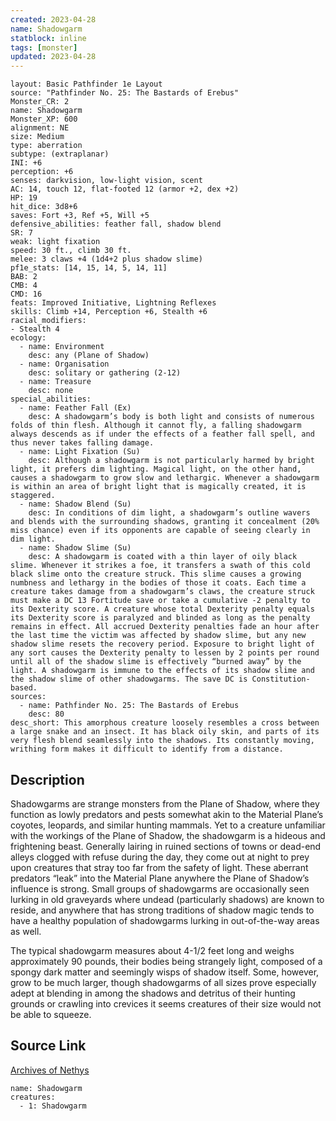 ```yaml
---
created: 2023-04-28
name: Shadowgarm
statblock: inline
tags: [monster]
updated: 2023-04-28
---
```

```statblock
layout: Basic Pathfinder 1e Layout
source: "Pathfinder No. 25: The Bastards of Erebus"
Monster_CR: 2
name: Shadowgarm
Monster_XP: 600
alignment: NE
size: Medium
type: aberration
subtype: (extraplanar)
INI: +6
perception: +6
senses: darkvision, low-light vision, scent
AC: 14, touch 12, flat-footed 12 (armor +2, dex +2)
HP: 19
hit_dice: 3d8+6
saves: Fort +3, Ref +5, Will +5
defensive_abilities: feather fall, shadow blend
SR: 7
weak: light fixation
speed: 30 ft., climb 30 ft.
melee: 3 claws +4 (1d4+2 plus shadow slime)
pf1e_stats: [14, 15, 14, 5, 14, 11]
BAB: 2
CMB: 4
CMD: 16
feats: Improved Initiative, Lightning Reflexes
skills: Climb +14, Perception +6, Stealth +6
racial_modifiers:
- Stealth 4
ecology:
  - name: Environment
    desc: any (Plane of Shadow)
  - name: Organisation
    desc: solitary or gathering (2-12)
  - name: Treasure
    desc: none
special_abilities:
  - name: Feather Fall (Ex)
    desc: A shadowgarm’s body is both light and consists of numerous folds of thin flesh. Although it cannot fly, a falling shadowgarm always descends as if under the effects of a feather fall spell, and thus never takes falling damage.
  - name: Light Fixation (Su)
    desc: Although a shadowgarm is not particularly harmed by bright light, it prefers dim lighting. Magical light, on the other hand, causes a shadowgarm to grow slow and lethargic. Whenever a shadowgarm is within an area of bright light that is magically created, it is staggered.
  - name: Shadow Blend (Su)
    desc: In conditions of dim light, a shadowgarm’s outline wavers and blends with the surrounding shadows, granting it concealment (20% miss chance) even if its opponents are capable of seeing clearly in dim light.
  - name: Shadow Slime (Su)
    desc: A shadowgarm is coated with a thin layer of oily black slime. Whenever it strikes a foe, it transfers a swath of this cold black slime onto the creature struck. This slime causes a growing numbness and lethargy in the bodies of those it coats. Each time a creature takes damage from a shadowgarm’s claws, the creature struck must make a DC 13 Fortitude save or take a cumulative -2 penalty to its Dexterity score. A creature whose total Dexterity penalty equals its Dexterity score is paralyzed and blinded as long as the penalty remains in effect. All accrued Dexterity penalties fade an hour after the last time the victim was affected by shadow slime, but any new shadow slime resets the recovery period. Exposure to bright light of any sort causes the Dexterity penalty to lessen by 2 points per round until all of the shadow slime is effectively “burned away” by the light. A shadowgarm is immune to the effects of its shadow slime and the shadow slime of other shadowgarms. The save DC is Constitution-based.
sources:
  - name: Pathfinder No. 25: The Bastards of Erebus
    desc: 80
desc_short: This amorphous creature loosely resembles a cross between a large snake and an insect. It has black oily skin, and parts of its very flesh blend seamlessly into the shadows. Its constantly moving, writhing form makes it difficult to identify from a distance.
```
## Description
Shadowgarms are strange monsters from the Plane of Shadow, where they function as lowly predators and pests somewhat akin to the Material Plane’s coyotes, leopards, and similar hunting mammals. Yet to a creature unfamiliar with the workings of the Plane of Shadow, the shadowgarm is a hideous and frightening beast. Generally lairing in ruined sections of towns or dead-end alleys clogged with refuse during the day, they come out at night to prey upon creatures that stray too far from the safety of light. These aberrant predators “leak” into the Material Plane anywhere the Plane of Shadow’s influence is strong. Small groups of shadowgarms are occasionally seen lurking in old graveyards where undead (particularly shadows) are known to reside, and anywhere that has strong traditions of shadow magic tends to have a healthy population of shadowgarms lurking in out-of-the-way areas as well.

The typical shadowgarm measures about 4-1/2 feet long and weighs approximately 90 pounds, their bodies being strangely light, composed of a spongy dark matter and seemingly wisps of shadow itself. Some, however, grow to be much larger, though shadowgarms of all sizes prove especially adept at blending in among the shadows and detritus of their hunting grounds or crawling into crevices it seems creatures of their size would not be able to squeeze.
## Source Link
[Archives of Nethys](https://aonprd.com/MonsterDisplay.aspx?ItemName=Shadowgarm)
```encounter-table
name: Shadowgarm
creatures:
  - 1: Shadowgarm
```
